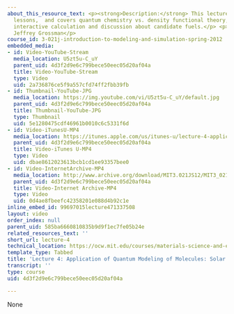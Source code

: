 ```yaml
---
about_this_resource_text: <p><strong>Description:</strong> This lecture reviews previous
  lessons,  and covers quantum chemistry vs. density functional theory, with some
  interactive calculation and discussion about candidate fuels.</p> <p><strong>Instructor:</strong>
  Jeffrey Grossman</p>
course_id: 3-021j-introduction-to-modeling-and-simulation-spring-2012
embedded_media:
- id: Video-YouTube-Stream
  media_location: U5zt5u-C_uY
  parent_uid: 4d3f2d9e6c799bece50eec05d20af04a
  title: Video-YouTube-Stream
  type: Video
  uid: 2a736876ce5f9a557cfd74ff2fbb39fb
- id: Thumbnail-YouTube-JPG
  media_location: https://img.youtube.com/vi/U5zt5u-C_uY/default.jpg
  parent_uid: 4d3f2d9e6c799bece50eec05d20af04a
  title: Thumbnail-YouTube-JPG
  type: Thumbnail
  uid: 5e1280475cdf46961b0010c6c5331f6d
- id: Video-iTunesU-MP4
  media_location: https://itunes.apple.com/us/itunes-u/lecture-4-application-qm-modeling/id784753488?i=215931710
  parent_uid: 4d3f2d9e6c799bece50eec05d20af04a
  title: Video-iTunes U-MP4
  type: Video
  uid: dbae8612023613bcb1cd1ee93357bee0
- id: Video-InternetArchive-MP4
  media_location: http://www.archive.org/download/MIT3.021JS12/MIT3_021JS12_lec04_300k.mp4
  parent_uid: 4d3f2d9e6c799bece50eec05d20af04a
  title: Video-Internet Archive-MP4
  type: Video
  uid: 0d4ae8fbeefc42358201e088d4b92c1e
inline_embed_id: 99697015lecture471337508
layout: video
order_index: null
parent_uid: 585ba6660810835b9d9f1ec7fe05b24e
related_resources_text: ''
short_url: lecture-4
technical_location: https://ocw.mit.edu/courses/materials-science-and-engineering/3-021j-introduction-to-modeling-and-simulation-spring-2012/part-ii-lectures-videos-and-notes/lecture-4
template_type: Tabbed
title: 'Lecture 4: Application of Quantum Modeling of Molecules: Solar Thermal Fuels'
transcript: ''
type: course
uid: 4d3f2d9e6c799bece50eec05d20af04a

---
```

None